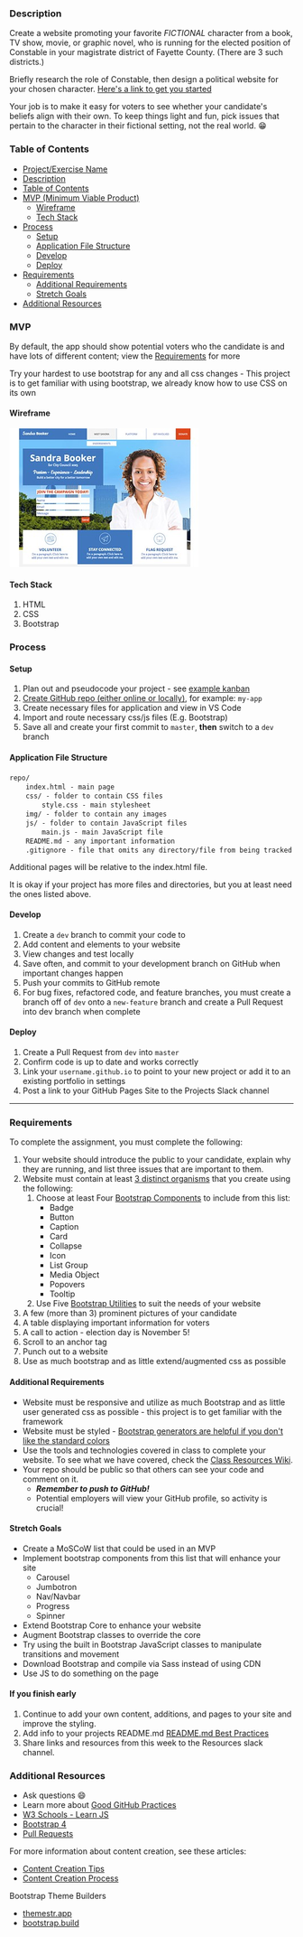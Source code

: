### Description

Create a website promoting your favorite _FICTIONAL_ character from a book, TV show, movie, or graphic novel, who is running for the elected position of Constable in your magistrate district of Fayette County. (There are 3 such districts.)

Briefly research the role of Constable, then design a political website for your chosen character. [Here's a link to get you started](https://en.wikipedia.org/wiki/Constables_in_the_United_States#Kentucky)

Your job is to make it easy for voters to see whether your candidate's beliefs align with their own.
To keep things light and fun, pick issues that pertain to the character in their fictional setting, not the real world. :grin:

### Table of Contents

<!--ts-->
- [Project/Exercise Name](https://GitHub.com/bootcamp-students/Resources/wiki/Campaign-Components)
- [Description](#Description)
- [Table of Contents](#table-of-contents)
- [MVP (Minimum Viable Product)](#MVP)
  - [Wireframe](#Wireframe)
  - [Tech Stack](#Tech-Stack)
- [Process](#process)
  - [Setup](#Setup)
  - [Application File Structure](#Application-File-Structure)
  - [Develop](#Develop)
  - [Deploy](#Deploy)
- [Requirements](#Requirements)
  - [Additional Requirements](#Additional-Requirements)
  - [Stretch Goals](#Stretch-Goals)
- [Additional Resources](#Additional-Resources)
<!--te-->

### MVP

By default, the app should show potential voters who the candidate is and have lots of different content; view the [Requirements](#Requirements) for more

Try your hardest to use bootstrap for any and all css changes - This project is to get familiar with using bootstrap, we already know how to use CSS on its own

#### Wireframe

![wireframe](https://raw.githubusercontent.com/bootcamp-students/Resources/master/images/wireframes/campaign-website.jpg)

#### Tech Stack

1. HTML
2. CSS
3. Bootstrap

### Process

#### Setup

1. Plan out and pseudocode your project - see [example kanban](https://GitHub.com/bootcamp-students/Resources/projects/3)
2. [Create GitHub repo (either online or locally)](https://GitHub.com/bootcamp-students/Resources/wiki/Git-Instructions), for example: `my-app`
3. Create necessary files for application and view in VS Code
4. Import and route necessary css/js files (E.g. Bootstrap)
5. Save all and create your first commit to `master`, **then** switch to a `dev` branch

#### Application File Structure

```raw
repo/
    index.html - main page
    css/ - folder to contain CSS files
        style.css - main stylesheet
    img/ - folder to contain any images
    js/ - folder to contain JavaScript files
        main.js - main JavaScript file
    README.md - any important information
    .gitignore - file that omits any directory/file from being tracked
```

Additional pages will be relative to the index.html file.

It is okay if your project has more files and directories, but you at least need the ones listed above.

#### Develop

1. Create a `dev` branch to commit your code to
2. Add content and elements to your website
3. View changes and test locally
4. Save often, and commit to your development branch on GitHub when important changes happen
5. Push your commits to GitHub remote
6. For bug fixes, refactored code, and feature branches, you must create a branch off of `dev` onto a `new-feature` branch and create a Pull Request into dev branch when complete

#### Deploy

1. Create a Pull Request from `dev` into `master`
2. Confirm code is up to date and works correctly
3. Link your `username.github.io` to point to your new project or add it to an existing portfolio in settings
4. Post a link to your GitHub Pages Site to the Projects Slack channel

---

### Requirements

To complete the assignment, you must complete the following:

1. Your website should introduce the public to your candidate, explain why they are running, and list three issues that are important to them.
2. Website must contain at least [3 distinct organisms](https://patternlab.io/) that you create using the following:
   1. Choose at least Four [Bootstrap Components](https://getbootstrap.com/docs/4.3/components/) to include from this list:
      - Badge
      - Button
      - Caption
      - Card
      - Collapse
      - Icon
      - List Group
      - Media Object
      - Popovers
      - Tooltip
   2. Use Five [Bootstrap Utilities](https://getbootstrap.com/docs/4.3/utilities) to suit the needs of your website
3. A few (more than 3) prominent pictures of your candidate
4. A table displaying important information for voters
5. A call to action - election day is November 5!
6. Scroll to an anchor tag
7. Punch out to a website
8. Use as much bootstrap and as little extend/augmented css as possible

#### Additional Requirements

- Website must be responsive and utilize as much Bootstrap and as little user generated css as possible - this project is to get familiar with the framework
- Website must be styled - [Bootstrap generators are helpful if you don't like the standard colors](https://themestr.app/theme)
- Use the tools and technologies covered in class to complete your website. To see what we have covered, check the [Class Resources Wiki](https://GitHub.com/bootcamp-students/Resources/wiki/Resources).
- Your repo should be public so that others can see your code and comment on it.
  - _**Remember to push to GitHub!**_
  - Potential employers will view your GitHub profile, so activity is crucial!

#### Stretch Goals

- Create a MoSCoW list that could be used in an MVP
- Implement bootstrap components from this list that will enhance your site
  - Carousel
  - Jumbotron
  - Nav/Navbar
  - Progress
  - Spinner
- Extend Bootstrap Core to enhance your website
- Augment Bootstrap classes to override the core
- Try using the built in Bootstrap JavaScript classes to manipulate transitions and movement
- Download Bootstrap and compile via Sass instead of using CDN
- Use JS to do something on the page

#### If you finish early

1. Continue to add your own content, additions, and pages to your site and improve the styling.
2. Add info to your projects README.md [README.md Best Practices](https://gist.GitHub.com/PurpleBooth/109311bb0361f32d87a2)
3. Share links and resources from this week to the Resources slack channel.

### Additional Resources

- Ask questions :smile:
- Learn more about [Good GitHub Practices](https://guides.github.com)
- [W3 Schools - Learn JS](https://www.w3schools.com/js/)
- [Bootstrap 4](https://getbootstrap.com/docs/4.3/getting-started/introduction/)
- [Pull Requests](https://stackoverflow.com/questions/21657430/why-is-a-git-pull-request-not-called-a-push-request)

For more information about content creation, see these articles:

- [Content Creation Tips](https://blog.hubspot.com/marketing/content-creation)
- [Content Creation Process](https://www.postmm.com/web-design/content-marketing/content-creation-process/)

Bootstrap Theme Builders

- [themestr.app](https://themestr.app/theme)
- [bootstrap.build](https://bootstrap.build/)
